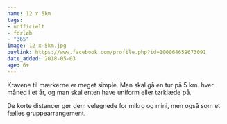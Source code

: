 ```yaml
---
name: 12 x 5km
tags:
- uofficielt
- forløb
- "365"
image: 12-x-5km.jpg
buylink: https://www.facebook.com/profile.php?id=100064659673091
date_added: 2018-05-03
age: 6+
---
```

Kravene til mærkerne er meget simple. Man skal gå en tur på 5 km. hver måned i et år, og man skal enten have uniform eller tørklæde på.

De korte distancer gør dem velegnede for mikro og mini, men også som et fælles gruppearrangement.
